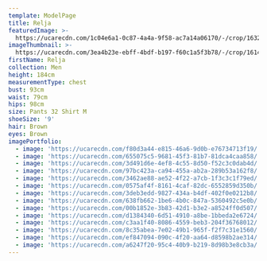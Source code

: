 ```yaml
---
template: ModelPage
title: Relja
featuredImage: >-
  https://ucarecdn.com/1c04e6a1-0c87-4a4a-9f58-ac7a14a06170/-/crop/1632x1055/0,0/-/preview/
imageThumbnail: >-
  https://ucarecdn.com/3ea4b23e-ebff-4bdf-b197-f60c1a5f3b78/-/crop/1614x1500/0,0/-/preview/
firstName: Relja
collection: Men
height: 184cm
measurementType: chest
bust: 93cm
waist: 79cm
hips: 98cm
size: Pants 32 Shirt M
shoeSize: '9'
hair: Brown
eyes: Brown
imagePortfolio:
  - image: 'https://ucarecdn.com/f80d3a44-e815-46a6-9d0b-e76734713f19/'
  - image: 'https://ucarecdn.com/655075c5-9681-45f3-81b7-81dca4caa858/'
  - image: 'https://ucarecdn.com/3d491d6e-4ef8-4c55-8d50-f52c3c0dab4d/'
  - image: 'https://ucarecdn.com/97bc423a-ca94-455a-ab2a-289b53a162f8/'
  - image: 'https://ucarecdn.com/3462ae88-ae52-4f22-a7cb-1f3c3c1f79ed/'
  - image: 'https://ucarecdn.com/0575af4f-8161-4caf-82dc-6552859d350b/'
  - image: 'https://ucarecdn.com/3deb3edd-9827-434a-b4df-402f0e0212b8/'
  - image: 'https://ucarecdn.com/638fb662-1be6-4b0c-847a-5360492c5e0b/'
  - image: 'https://ucarecdn.com/00b1852e-3b83-42d1-b3e2-a8524ff0d507/'
  - image: 'https://ucarecdn.com/d1384340-6d51-4910-a8be-1bbeda2e6724/'
  - image: 'https://ucarecdn.com/c3aa1f40-8086-4559-beb3-204f36768012/'
  - image: 'https://ucarecdn.com/8c35abea-7e02-49b1-965f-f2f7c31e1560/'
  - image: 'https://ucarecdn.com/ef847094-090c-4f20-aa64-d8598b2ae314/'
  - image: 'https://ucarecdn.com/a6247f20-95c4-40b9-b219-8d98b3e8cb3a/'
---
```


